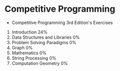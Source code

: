 # Competitive Programming

- Competitive Programming 3rd Edition's Exercises
 1. Introduction					24%
 2. Data Structures and Libraries	0%
 3. Problem Solving Paradigms		0%
 4. Graph							0%
 5. Mathematics						0%
 6. String Processing				0%
 7. Computation Geometry			0%

